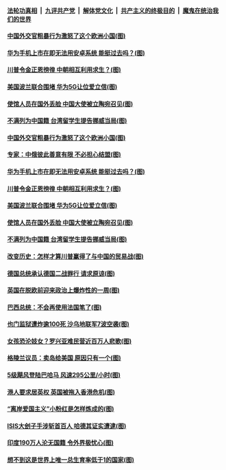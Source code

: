 ####  [法轮功真相](../../../../basic/blob/master/README.md?t=09040313) &nbsp;|&nbsp; [九评共产党](../../../../9ping.md/blob/master/README.md?t=09040313) &nbsp;|&nbsp; [解体党文化](../../../../jtdwh.md/blob/master/README.md?t=09040313)  &nbsp;|&nbsp; [共产主义的终极目的](../../../../gczydzjmd.md/blob/master/README.md?t=09040313) &nbsp;|&nbsp; [魔鬼在统治我们的世界](../../../../mgztzwmdsj.md/blob/master/README.md?t=09040313) 

#### [中国外交官粗暴行为激怒了这个欧洲小国(图)](../pages/p9/906103.md?t=09040313) 

#### [华为手机上市在即无法用安卓系统 能挺过去吗？(图)](../pages/p9/906096.md?t=09040313) 

#### [川普令金正恩徬徨 中朝相互利用求生？(图)](../pages/p9/906038.md?t=09040313) 

#### [美国波兰联合围堵 华为5G让位爱立信(图)](../pages/p9/906016.md?t=09040313) 

#### [使馆人员在国外丢脸 中国大使被立陶宛召见(图)](../pages/p9/906011.md?t=09040313) 

#### [不满列为中国籍 台湾留学生提告挪威当局(图)](../pages/p9/906001.md?t=09040313) 

#### [中国外交官粗暴行为激怒了这个欧洲小国(图)](../pages/p9/906103.md?t=09040313) 

#### [专家：中俄彼此善意有限 不必担心结盟(图)](../pages/p9/906098.md?t=09040313) 

#### [华为手机上市在即无法用安卓系统 能挺过去吗？(图)](../pages/p9/906096.md?t=09040313) 

#### [川普令金正恩徬徨 中朝相互利用求生？(图)](../pages/p9/906038.md?t=09040313) 

#### [美国波兰联合围堵 华为5G让位爱立信(图)](../pages/p9/906016.md?t=09040313) 

#### [使馆人员在国外丢脸 中国大使被立陶宛召见(图)](../pages/p9/906011.md?t=09040313) 

#### [不满列为中国籍 台湾留学生提告挪威当局(图)](../pages/p9/906001.md?t=09040313) 

#### [改变历史：怎样才算川普赢得了与中国的贸易战(图)](../pages/p9/905980.md?t=09040313) 

#### [德国总统承认德国二战罪行 请求原谅(图)](../pages/p9/905951.md?t=09040313) 

#### [英国在脱欧前迎来政治上爆炸性的一周(图)](../pages/p9/905949.md?t=09040313) 

#### [巴西总统：不会再使用法国笔了(图)](../pages/p9/905896.md?t=09040313) 

#### [也门监狱遭炸逾100死 沙乌地联军7波空袭(图)](../pages/p9/905873.md?t=09040313) 

#### [女孩恐沦妓女？罗兴亚难民营近百万人悲歌(图)](../pages/p9/905851.md?t=09040313) 

#### [格陵兰议员：卖岛给美国 原因只有一个(图)](../pages/p9/905823.md?t=09040313) 

#### [5级飓风登陆巴哈马 风速295公里/小时(图)](../pages/p9/905818.md?t=09040313) 

#### [港人要求居英权 英国被拖入香港危机(图)](../pages/p9/905816.md?t=09040313) 

#### [“离岸爱国主义”小粉红是怎样炼成的(图)](../pages/p9/905814.md?t=09040313) 

#### [ISIS大刽子手涉斩首百人 哈德其证实遭逮(图)](../pages/p9/905731.md?t=09040313) 

#### [印度190万人沦无国籍 令外界极忧心(图)](../pages/p9/905726.md?t=09040313) 

#### [想不到这是世界上唯一总生育率低于1的国家(图)](../pages/p9/905716.md?t=09040313) 

